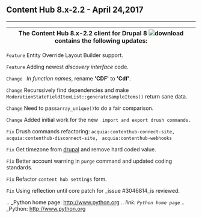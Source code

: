 ## Content Hub 8.x-2.2 - April 24,2017
***********************************

| The Content Hub 8.x-2.2 client for Drupal 8 ![download](https://www.drupal.org/project/acquia_contenthub/releases/8.x-2.2) contains the following updates:|                                                                    
|-----------------------------------------------------------------------------------------------------------------------------|


```Feature```     Entity Override Layout Builder support.

```Feature``` Adding newest _discovery interface_ code.

```Change ``` _In function names_, rename **'CDF'** to **'Cdf'**.

```Change```  Recurssively find dependencies and make `ModerationStateFieldItemList::generateSampleItems()` return sane data.

```Change```  Need to pass`array_unique()`to do a fair comparison.

```Change```  Added initial work for the new ``` import and export drush commands.```

```Fix```    Drush commands refactoring: `acquia:contenthub-connect-site,`  `acquia:contenthub-disconnect-site,`  ` acquia:contenthub-webhooks`

```Fix```  Get timezone from [drupal](https://www.drupal.org) and remove hard coded value.

```Fix```     Better account warning in `purge` command and updated coding standards.

```Fix```     Refactor `content hub settings` form.

```Fix```     Using reflection until core patch for _issue #3046814_is reviewed.

.. _Python home page: http://www.python.org
.. _link: `Python home page`_
.. _Python: http://www.python.org






